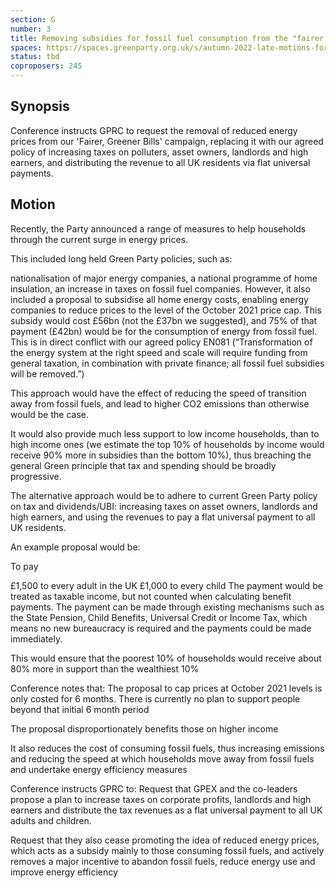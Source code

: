 ```yaml
---
section: G
number: 3
title: Removing subsidies for fossil fuel consumption from the "fairer, greener bills" campaign
spaces: https://spaces.greenparty.org.uk/s/autumn-2022-late-motions-forum/?contentId=107900
status: tbd
coproposers: 245
---
```

## Synopsis
Conference instructs GPRC to request the removal of reduced energy prices from our 'Fairer, Greener Bills' campaign, replacing it with our agreed policy of increasing taxes on polluters, asset owners, landlords and high earners, and distributing the revenue to all UK residents via flat universal payments.

## Motion
Recently, the Party announced a range of measures to help households through the current surge in energy prices.

This included long held Green Party policies, such as:

nationalisation of major energy companies,
a national programme of home insulation,
an increase in taxes on fossil fuel companies.
However, it also included a proposal to subsidise all home energy costs, enabling energy companies to reduce prices to the level of the October 2021 price cap. This subsidy would cost £56bn (not the £37bn we suggested), and 75% of that payment (£42bn) would be for the consumption of energy from fossil fuel. This is in direct conflict with our agreed policy EN081 (“Transformation of the energy system at the right speed and scale will require funding from general taxation, in combination with private finance; all fossil fuel subsidies will be removed.”)

This approach would have the effect of reducing the speed of transition away from fossil fuels, and lead to higher CO2 emissions than otherwise would be the case.

It would also provide much less support to low income households, than to high income ones (we estimate the top 10% of households by income would receive 90% more in subsidies than the bottom 10%), thus breaching the general Green principle that tax and spending should be broadly progressive.

The alternative approach would be to adhere to current Green Party policy on tax and dividends/UBI: increasing taxes on asset owners, landlords and high earners, and using the revenues to pay a flat universal payment to all UK residents.

An example proposal would be:

To pay

£1,500 to every adult in the UK
£1,000 to every child
The payment would be treated as taxable income, but not counted when calculating benefit payments. The payment can be made through existing mechanisms such as the State Pension, Child Benefits, Universal Credit or Income Tax, which means no new bureaucracy is required and the payments could be made immediately.

This would ensure that the poorest 10% of households would receive about 80% more in support than the wealthiest 10%

Conference notes that:
The proposal to cap prices at October 2021 levels is only costed for 6 months. There is currently no plan to support people beyond that initial 6 month period

The proposal disproportionately benefits those on higher income

It also reduces the cost of consuming fossil fuels, thus increasing emissions and reducing the speed at which households move away from fossil fuels and undertake energy efficiency measures

Conference instructs GPRC to:
Request that GPEX and the co-leaders propose a plan to increase taxes on corporate profits, landlords and high earners and distribute the tax revenues as a flat universal payment to all UK adults and children.

Request that they also cease promoting the idea of reduced energy prices, which acts as a subsidy mainly to those consuming fossil fuels, and actively removes a major incentive to abandon fossil fuels, reduce energy use and improve energy efficiency
